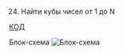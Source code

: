 24. Найти кубы чисел от 1 до N

[КОД](/seminar3/Ex024/Program.cs)

Блок-схема
![Блок-схема](/seminar3/Ex024/diagramma.drawio.png)